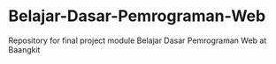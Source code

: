 # Belajar-Dasar-Pemrograman-Web
Repository for final project module  Belajar Dasar Pemrograman Web at Baangkit
